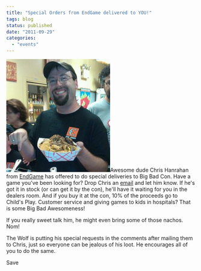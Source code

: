 ```yaml
---
title: "Special Orders from EndGame delivered to YOU!"
tags: blog
status: published
date: "2011-09-29"
categories: 
  - "events"
---
```


[![](/images/311196_10150320086529765_648984764_7833349_816928819_n-276x300.jpg "Chris Hanrahan")](http://www.bigbadcon.com/wp-content/uploads/2011/09/311196_10150320086529765_648984764_7833349_816928819_n.jpg)Awesome dude Chris Hanrahan from [EndGame](http://www.endgameoakland.com/) has offered to do special deliveries to Big Bad Con. Have a game you've been looking for? Drop Chris an [email](mailto:chris@endgameoakland.com) and let him know. If he's got it in stock (or can get it by the con), he'll have it waiting for you in the dealers room. And if you buy it at the con, 10% of the proceeds go to Child's Play. Customer service and giving games to kids in hospitals? That is some Big Bad Awesomeness!

If you really sweet talk him, he might even bring some of those nachos. Nom!

The Wolf is putting his special requests in the comments after mailing them to Chris, just so everyone can be jealous of his loot. He encourages all of you to do the same.

Save
